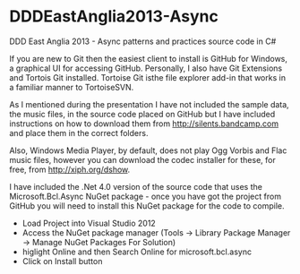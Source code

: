 DDDEastAnglia2013-Async
=======================

DDD East Anglia 2013 - Async patterns and practices source code in C#

If you are new to Git then the easiest client to install is GitHub for Windows, a graphical UI for accessing GitHub. Personally, I also have Git Extensions and Tortois Git installed.  Tortoise Git isthe file explorer add-in that works in a familiar manner to TortoiseSVN.

As I mentioned during the presentation I have not included the sample data, the music files, in the source code placed on GitHub but I have included instructions on how to download them from http://silents.bandcamp.com and place them in the correct folders.

Also, Windows Media Player, by default, does not play Ogg Vorbis and Flac music files, however you can download the codec installer for these, for free, from http://xiph.org/dshow.

I have included the .Net 4.0 version of the source code that uses the Microsoft.Bcl.Async NuGet package - once you have got the project from GitHub you will need to install this NuGet package for the code to compile.

* Load Project into Visual Studio 2012
* Access the NuGet package manager (Tools -> Library Package Manager -> Manage NuGet Packages For Solution)
* higlight Online and then Search Online for microsoft.bcl.async
* Click on Install button
